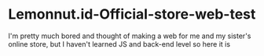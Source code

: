 # Lemonnut.id-Official-store-web-test
I'm pretty much bored and thought of making a web for me and my sister's online store, but I haven't learned JS and back-end level so here it is
